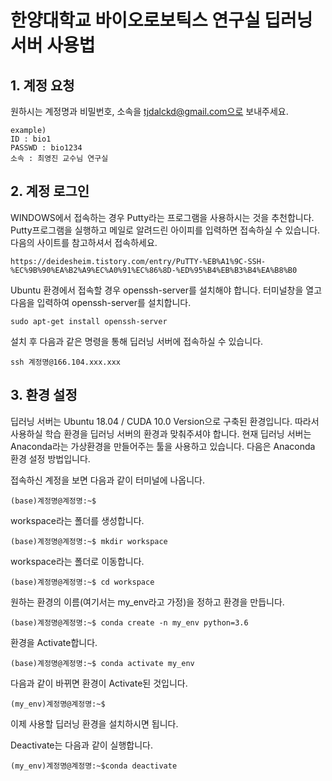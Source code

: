 # 한양대학교 바이오로보틱스 연구실 딥러닝 서버 사용법
## 1. 계정 요청
   원하시는 계정명과 비밀번호, 소속을 tjdalckd@gmail.com으로 보내주세요.
   
    example) 
    ID : bio1
    PASSWD : bio1234
    소속 : 최영진 교수님 연구실
## 2. 계정 로그인
   WINDOWS에서 접속하는 경우 Putty라는 프로그램을 사용하시는 것을 추천합니다.
   Putty프로그램을 실행하고 메일로 알려드린 아이피를 입력하면 접속하실 수 있습니다.
   다음의 사이트를 참고하셔서 접속하세요.
   
    https://deidesheim.tistory.com/entry/PuTTY-%EB%A1%9C-SSH-%EC%9B%90%EA%B2%A9%EC%A0%91%EC%86%8D-%ED%95%B4%EB%B3%B4%EA%B8%B0
   Ubuntu 환경에서 접속할 경우 openssh-server를 설치해야 합니다.
   터미널창을 열고 다음을 입력하여 openssh-server를 설치합니다.
   
    sudo apt-get install openssh-server
   
   설치 후 다음과 같은 명령을 통해 딥러닝 서버에 접속하실 수 있습니다.
   
    ssh 계정명@166.104.xxx.xxx 
    
    
## 3. 환경 설정
   딥러닝 서버는 Ubuntu 18.04 / CUDA 10.0 Version으로 구축된 환경입니다. 따라서 사용하실 학습 환경을 딥러닝 서버의 환경과 맞춰주셔야 합니다.
   현재 딥러닝 서버는 Anaconda라는 가상환경을 만들어주는 툴을 사용하고 있습니다. 다음은 Anaconda 환경 설정 방법입니다.
   
   
   접속하신 계정을 보면 다음과 같이 터미널에 나옵니다.
    
    (base)계정명@계정명:~$
   workspace라는 폴더를 생성합니다.
   
    (base)계정명@계정명:~$ mkdir workspace
    
   workspace라는 폴더로 이동합니다.
   
    (base)계정명@계정명:~$ cd workspace
   
   원하는 환경의 이름(여기서는 my_env라고 가정)을 정하고 환경을 만듭니다.
   
    (base)계정명@계정명:~$ conda create -n my_env python=3.6
    
   환경을 Activate합니다.
   
    (base)계정명@계정명:~$ conda activate my_env
    
   다음과 같이 바뀌면 환경이 Activate된 것입니다.
      
    (my_env)계정명@계정명:~$ 
   
   이제 사용할 딥러닝 환경을 설치하시면 됩니다.
    
   Deactivate는 다음과 같이 실행합니다.
   
    (my_env)계정명@계정명:~$conda deactivate
   
     
    
    
    
